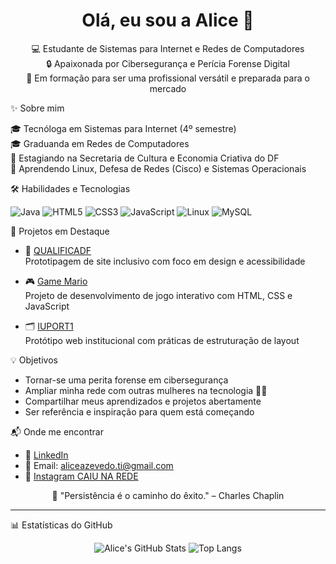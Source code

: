 <h1 align="center">Olá, eu sou a Alice 👋</h1>

<p align="center">
  💻 Estudante de Sistemas para Internet e Redes de Computadores  
  <br>
  🔒 Apaixonada por Cibersegurança e Perícia Forense Digital  
  <br>
  🚀 Em formação para ser uma profissional versátil e preparada para o mercado  
</p>

 ✨ Sobre mim

🎓 Tecnóloga em Sistemas para Internet (4º semestre)  
🎓 Graduanda em Redes de Computadores  
📍 Estagiando na Secretaria de Cultura e Economia Criativa do DF  
🌱 Aprendendo Linux, Defesa de Redes (Cisco) e Sistemas Operacionais  

🛠️ Habilidades e Tecnologias

![Java](https://img.shields.io/badge/Java-ED8B00?style=for-the-badge&logo=java&logoColor=white)
![HTML5](https://img.shields.io/badge/HTML5-E34F26?style=for-the-badge&logo=html5&logoColor=white)
![CSS3](https://img.shields.io/badge/CSS3-1572B6?style=for-the-badge&logo=css3&logoColor=white)
![JavaScript](https://img.shields.io/badge/JavaScript-F7DF1E?style=for-the-badge&logo=javascript&logoColor=black)
![Linux](https://img.shields.io/badge/Linux-FCC624?style=for-the-badge&logo=linux&logoColor=black)
![MySQL](https://img.shields.io/badge/MySQL-005C84?style=for-the-badge&logo=mysql&logoColor=white)

🚀 Projetos em Destaque

- 🎨 [QUALIFICADF](https://github.com/alicegazv/QUALIFICADF)  
  Prototipagem de site inclusivo com foco em design e acessibilidade

- 🎮 [Game Mario](https://github.com/alicegazv/Game_mario)  
  Projeto de desenvolvimento de jogo interativo com HTML, CSS e JavaScript

- 🗂️ [IUPORT1](https://github.com/alicegazv/IUPORT1)  
  Protótipo web institucional com práticas de estruturação de layout

💡 Objetivos

- Tornar-se uma perita forense em cibersegurança  
- Ampliar minha rede com outras mulheres na tecnologia 👩‍💻  
- Compartilhar meus aprendizados e projetos abertamente  
- Ser referência e inspiração para quem está começando

 📬 Onde me encontrar

- 💼 [LinkedIn](www.linkedin.com/in/alicegws)  
- 📧 Email: aliceazevedo.ti@gmail.com
- 📸 [Instagram CAIU NA REDE](https://www.instagram.com/projetocaiunarede/)

<p align="center">
  🌙 "Persistência é o caminho do êxito." – Charles Chaplin
</p>

---
 📊 Estatísticas do GitHub

<div align="center"> 

![Alice's GitHub Stats](https://github-readme-stats.vercel.app/api?username=alicegazv&show_icons=true&theme=radical&hide=prs)   ![Top Langs](https://github-readme-stats.vercel.app/api/top-langs/?username=alicegazv&layout=compact&theme=radical&cache_seconds=1)




</div>


